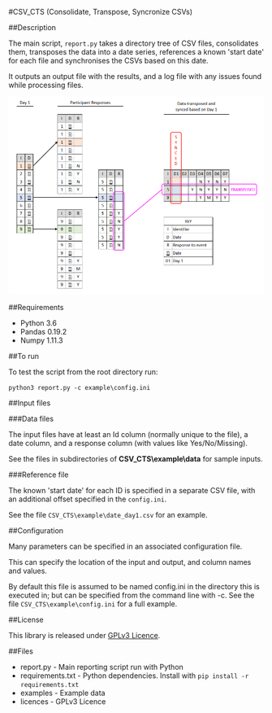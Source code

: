 #CSV_CTS (Consolidate, Transpose, Syncronize CSVs)

##Description

The main script, `report.py` takes a directory tree of CSV files,
consolidates them, transposes the data into a date series, references a
known 'start date' for each file and synchronises the CSVs based on this
date. 

It outputs an output file with the results, and a log file with any
issues found while processing files.

![Overview Diagram](images/CSV_CTS_Overview.png)

##Requirements

* Python 3.6
* Pandas 0.19.2
* Numpy 1.11.3

##To run

To test the script from the root directory run:

    python3 report.py -c example\config.ini

##Input files

###Data files

The input files have at least an Id column (normally unique to the file),
a date column, and a response column (with values like Yes/No/Missing).

See the files in subdirectories of **CSV_CTS\example\data** for sample inputs.

###Reference file

The known 'start date' for each ID is specified in a separate CSV file,
with an additional offset specified in the `config.ini`.

See the file `CSV_CTS\example\date_day1.csv` for an example.

##Configuration

Many parameters can be specified in an associated configuration file.

This can specify the location of the input and output, and column names
and values.

By default this file is assumed to be named config.ini in the directory
this is executed in; but can be specified from the command line with -c.
See the file `CSV_CTS\example\config.ini` for a full example.

##License

This library is released under [GPLv3 Licence](https://github.com/GFA-RDIP/CSV_CTS/blob/master/licenses/GPL_v3.txt "GPLv3 License").

##Files

* report.py - Main reporting script run with Python
* requirements.txt - Python dependencies. Install with `pip install -r requirements.txt`
* examples - Example data
* licences - GPLv3 Licence
